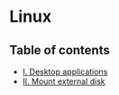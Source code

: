 # Linux

## Table of contents

*   [I. Desktop applications](./desktop.md#table-of-contents)
*   [II. Mount external disk](./mount-disk.md#table-of-contents)